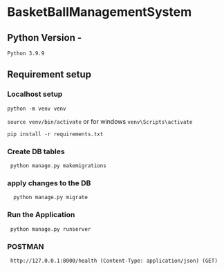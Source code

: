 # BasketBallManagementSystem

## Python Version  - 
`Python 3.9.9`

## Requirement setup

### Localhost setup
```
python -m venv venv
```
```source venv/bin/activate``` or for windows ```venv\Scripts\activate```

```
pip install -r requirements.txt
```

### Create DB tables
```
 python manage.py makemigrations
```

### apply changes to the DB
```
  python manage.py migrate 
```

### Run the Application
```
 python manage.py runserver  
```

### POSTMAN
```
 http://127.0.0.1:8000/health (Content-Type: application/json) (GET)
```
